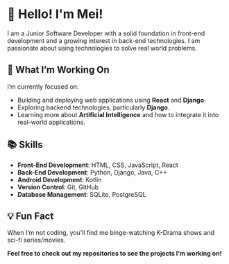 # 👋 Hello! I'm Mei!
I am a Junior Software Developer with a solid foundation in front-end development and a growing interest in back-end technologies. I am passionate about using technologies to solve real world problems.

## 🚀 What I’m Working On

I’m currently focused on:
- Building and deploying web applications using **React** and **Django**.
- Exploring backend technologies, particularly **Django**.
- Learning more about **Artificial Intelligence** and how to integrate it into real-world applications.

## 📚 Skills

- **Front-End Development**: HTML, CSS, JavaScript, React
- **Back-End Development**: Python, Django, Java, C++
- **Android Development**: Kotlin
- **Version Control**: Git, GitHub
- **Database Management**: SQLite, PostgreSQL

## 💡 Fun Fact

When I’m not coding, you’ll find me binge-watching K-Drama shows and sci-fi series/movies.

**Feel free to check out my repositories to see the projects I’m working on!**
